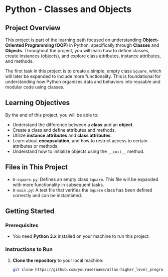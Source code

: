 # Python - Classes and Objects

## Project Overview
This project is part of the learning path focused on understanding **Object-Oriented Programming (OOP)** in Python, specifically through **Classes** and **Objects**. Throughout the project, you will learn how to define classes, create instances (objects), and explore class attributes, instance attributes, and methods.

The first task in this project is to create a simple, empty class `Square`, which will later be expanded to include more functionality. This is foundational for understanding how Python organizes data and behaviors into reusable and modular code using classes.

## Learning Objectives
By the end of this project, you will be able to:
- Understand the difference between a **class** and an **object**.
- Create a class and define attributes and methods.
- Utilize **instance attributes** and **class attributes**.
- Learn about **encapsulation**, and how to restrict access to certain attributes or methods.
- Understand how to initialize objects using the `__init__` method.

## Files in This Project

- `0-square.py`: Defines an empty class `Square`. This file will be expanded with more functionality in subsequent tasks.
- `0-main.py`: A test file that verifies the `Square` class has been defined correctly and can be instantiated.

## Getting Started

### Prerequisites

- You need **Python 3.x** installed on your machine to run this project.

### Instructions to Run

1. **Clone the repository** to your local machine:
   ```bash
   git clone https://github.com/yourusername/atlas-higher_level_programming.git
